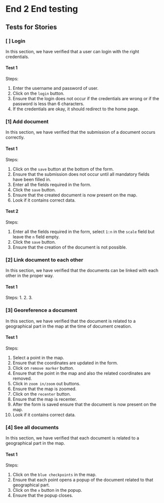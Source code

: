 # End 2 End testing

## Tests for Stories

### [ ] Login

In this section, we have verified that a user can login with the right credentials.

#### Test 1
Steps:
1. Enter the username and password of user.
2. Click on the `login` button.
3. Ensure that the login does not occur if the credentials are wrong or if the password is less than 6 characters.
4. If the credentials are okay, it should redirect to the home page.


### [1] Add document

In this section, we have verified that the submission of a document occurs correctly.

#### Test 1
Steps:
1. Click on the `save` button at the bottom of the form.
2. Ensure that the submission does not occur until all mandatory fields have been filled in.
3. Enter all the fields required in the form.
4. Click the `save` button.
5. Ensure that the created document is now present on the map.
6. Look if it contains correct data.

#### Test 2
Steps:
1. Enter all the fields required in the form, select `1:n` in the `scale` field but leave the `n` field empty.
2. Click the `save` button.
3. Ensure that the creation of the document is not possible.


### [2] Link document to each other

In this section, we have verified that the documents can be linked with each other in the proper way.


#### Test 1
Steps:
1. 
2. 
3. 


### [3] Georeference a document 

In this section, we have verified that the document is related to a geographical part in the map at the time of document creation.


#### Test 1
Steps:
1. Select a point in the map.
2. Ensure that the coordinates are updated in the form.
3. Click on `remove marker` button.
4. Ensure that the point in the map and also the related coordinates are removed.
5. Click in `zoom in/zoom` out buttons.
6. Ensure that the map is zoomed.
7. Click on the `recenter` button.
8. Ensure that the map is recenter.
9. After the form is saved ensure that the document is now present on the map.
10. Look if it contains correct data.


### [4] See all documents

In this section, we have verified that each document is related to a geographical part in the map.


#### Test 1
Steps:
1. Click on the `blue checkpoints` in the map.
2. Ensure that each point opens a popup of the document related to that geographical part.
3. Click on the `x` button in the popup.
4. Ensure that the popup closes. 
